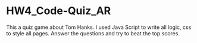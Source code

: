# HW4_Code-Quiz_AR

This a quiz game about Tom Hanks.
I used Java Script to write all logic, css to style all pages.
Answer the questions and try to beat the top scores.
